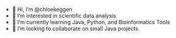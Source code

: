 - 👋 Hi, I’m @chloekeggen
- 👀 I’m interested in scientific data analysis
- 🌱 I’m currently learning Java, Python, and Bioinformatics Tools
- 💞️ I’m looking to collaborate on small Java projects
<!---
chloekeggen/chloekeggen is a ✨ special ✨ repository because its `README.md` (this file) appears on your GitHub profile.
You can click the Preview link to take a look at your changes.
--->
